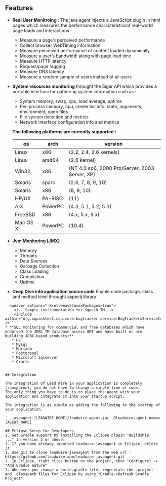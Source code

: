 ## Features
* **Real User Monitroing** : The java agent injects a JavaScript plugin in html pages which measures the performance characteristicsof real-world page loads and interactions :
    * Measure a page’s perceived performance
    * Collect browser WebTiming information
    * Measure perceived performance of content loaded dynamically
    * Measure a user’s bandwidth along with page load time
    * Measure HTTP latency
    * Request/page tagging
    * Measure DNS latency
    * Measure a random sample of users instead of all users
* **System resources monitoring** throught the Sigar API which provides a portable interface for gathering system information such as :
   * System memory, swap, cpu, load average, uptime
   * Per-process memory, cpu, credential info, state, arguments, environment, open files
   * File system detection and metrics
   * Network interface configuration info and metrics 
   
   **The following platforms are currently supported :**
   
   os | arch | version
   ----- | ---- | ---------------------
    Linux | x86 | (2.2, 2.4, 2.6 kernels)
    Linux | amd64 | (2.6 kernel)
    Win32 | x86 | (NT 4.0 sp6, 2000 Pro/Server, 2003 Server, XP)
    Solaris | sparc | (2.6, 7, 8, 9, 10)
    Solaris | x86 | (8, 9, 10)
    HP/UX | PA-RISC | (11)
    AIX | PowerPC | (4.3, 5.1, 5.2, 5.3)
    FreeBSD | x86 |(4.x, 5.x, 6.x)
    Mac OS X | PowerPC | (10.4)
    
* **Jvm Monitoring (JMX)**
   * Memory 
   * Threads
   * Data Sources
   * Garbage Collection
   * Class Loading
   * Compilation
   * Uptime
* **Deep Dive into application source code**
Enable code package, class and method level throught aspectj library
```<aspectj>
  <weaver options="-Xset:weaveJavaxPackages=true">
    <!-- Sample instrumentation for Squash-TM -->
    <include within="org.squashtest.csp.core.bugtracker.service.BugTrackersServiceImpl" /> ```
* **SQL monitoring for commercial and free databases which have endorsed the JDBC TM database access API and have built or are building JDBC-based products:**
   * H2
   * Mysql
   * Mariadb
   * Postgresql
   * Microsoft sqlserver
   * Oracle


## Integration

The integration of Lead Wire in your application is completely transparent, you do not have to change a single line of code. 
The only thing you have to do is to place the agent with your application and integrate it into your startup script.

The integration is as simple as adding the following to the startup of your application.

` -javaagent:[LEADWIRE_HOME]/leadwire-agent.jar -Dleadwire.agent.name=[AGENT_NAME] `

## Eclipse Setup for Developers
1. Get Gradle support by installing the Eclipse plugin "Buildship: ..." in version 2 or above.
1. If you have already imported leadwire-javaagent in Eclipse, delete it
1. Use git to clone leadwire-javaagent from the web url :  https://github.com/leadwire-apm/leadwire-javaagent.git
1. In Eclipse, right click button on the project, then "Configure" -> "Add Gradle nature"
1. Whenever you change a build.gradle file, regenerate the .project and .classpath files for Eclipse by using "Gradle->Refresh Gradle Project"
